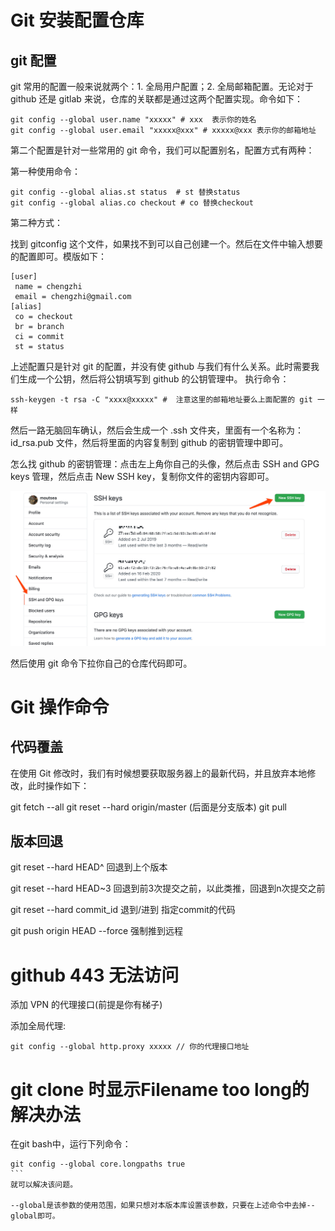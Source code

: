 # Git 安装配置仓库

## git 配置

git 常用的配置一般来说就两个：1. 全局用户配置；2. 全局邮箱配置。无论对于 github 还是 gitlab 来说，仓库的关联都是通过这两个配置实现。命令如下：

```shell
git config --global user.name "xxxxx" # xxx  表示你的姓名
git config --global user.email "xxxxx@xxx" # xxxxx@xxx 表示你的邮箱地址 
```

第二个配置是针对一些常用的 git 命令，我们可以配置别名，配置方式有两种：

第一种使用命令：

```shell
git config --global alias.st status  # st 替换status
git config --global alias.co checkout # co 替换checkout
```

第二种方式：

找到 gitconfig 这个文件，如果找不到可以自己创建一个。然后在文件中输入想要的配置即可。模版如下：

```shell
[user]
 name = chengzhi
 email = chengzhi@gmail.com
[alias]
 co = checkout
 br = branch
 ci = commit
 st = status
```

上述配置只是针对 git 的配置，并没有使 github 与我们有什么关系。此时需要我们生成一个公钥，然后将公钥填写到 github 的公钥管理中。
执行命令：

```shell
ssh-keygen -t rsa -C "xxxx@xxxxx" #  注意这里的邮箱地址要么上面配置的 git 一样
```

然后一路无脑回车确认，然后会生成一个 .ssh 文件夹，里面有一个名称为：id_rsa.pub 文件，然后将里面的内容复制到 github 的密钥管理中即可。

怎么找 github 的密钥管理：点击左上角你自己的头像，然后点击 SSH and GPG keys 管理，然后点击 New SSH key，复制你文件的密钥内容即可。

![git 密钥添加](../../photo/1.Git_SSH_ADD.png)

然后使用 git 命令下拉你自己的仓库代码即可。


# Git 操作命令
## 代码覆盖

在使用 Git 修改时，我们有时候想要获取服务器上的最新代码，并且放弃本地修改，此时操作如下：

git fetch --all
git reset --hard origin/master  (后面是分支版本)
git pull

## 版本回退

git reset --hard HEAD^         回退到上个版本

git reset --hard HEAD~3        回退到前3次提交之前，以此类推，回退到n次提交之前

git reset --hard commit_id     退到/进到 指定commit的代码

git push origin HEAD --force   强制推到远程

# github 443 无法访问

添加 VPN 的代理接口(前提是你有梯子)

添加全局代理:  

```shell
git config --global http.proxy xxxxx // 你的代理接口地址
```

# git clone 时显示Filename too long的解决办法

在git bash中，运行下列命令：
````shell
git config --global core.longpaths true
```
就可以解决该问题。

--global是该参数的使用范围，如果只想对本版本库设置该参数，只要在上述命令中去掉--global即可。

